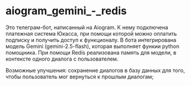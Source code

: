 # aiogram_gemini_-_redis

Это телеграм-бот, написанный на Aiogram. К нему подключена платежная система Юкасса, при помощи которой можно оплатить подписку и получить доступ к функционалу.
В бота интегрирована модель Gemini (gemini-2.5-flash), которая выполняет функии python помощника. При помощи Redis реализована память для модели, в контексте одного диалога с пользователем.

Возможные улучшения: сохранение диалогов в базу данных для того, чтобы пользователь мог вернуться к прошлым диалогам;

